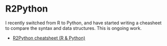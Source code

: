# R2Python

I recently switched from R to Python, and have started writing a cheasheet to compare the syntax and data structures. This is ongoing work.

- <a href="https://verenasarrazin.github.io/Analysis-and-coding/R2Python.html" title="R2Python cheatsheet (R & Python)">R2Python cheatsheet (R & Python)</a>

<br>



